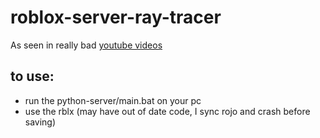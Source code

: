 # roblox-server-ray-tracer
As seen in really bad [youtube videos](https://www.youtube.com/watch?v=5IO4AvIuvBk&t=73s)

## to use:
- run the python-server/main.bat on your pc
- use the rblx (may have out of date code, I sync rojo and crash before saving)
